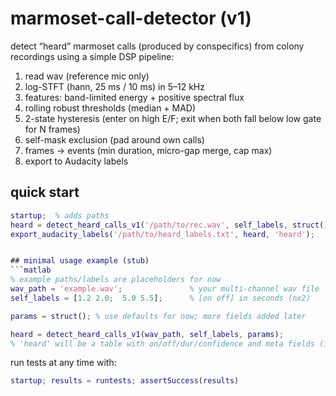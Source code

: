# marmoset-call-detector (v1)

detect “heard” marmoset calls (produced by conspecifics) from colony recordings using a simple DSP pipeline:

1. read wav (reference mic only)
2. log-STFT (hann, 25 ms / 10 ms) in 5–12 kHz
3. features: band-limited energy + positive spectral flux
4. rolling robust thresholds (median + MAD)
5. 2-state hysteresis (enter on high E/F; exit when both fall below low gate for N frames)
6. self-mask exclusion (pad around own calls)
7. frames → events (min duration, micro-gap merge, cap max)
8. export to Audacity labels

## quick start

```matlab
startup;  % adds paths
heard = detect_heard_calls_v1('/path/to/rec.wav', self_labels, struct());  % defaults
export_audacity_labels('/path/to/heard_labels.txt', heard, 'heard');


## minimal usage example (stub)
```matlab
% example paths/labels are placeholders for now
wav_path = 'example.wav';               % your multi-channel wav file
self_labels = [1.2 2.0;  5.0 5.5];      % [on off] in seconds (nx2)

params = struct(); % use defaults for now; more fields added later

heard = detect_heard_calls_v1(wav_path, self_labels, params);
% 'heard' will be a table with on/off/dur/confidence and meta fields (in later steps)
```

run tests at any time with:
```matlab
startup; results = runtests; assertSuccess(results)
```
